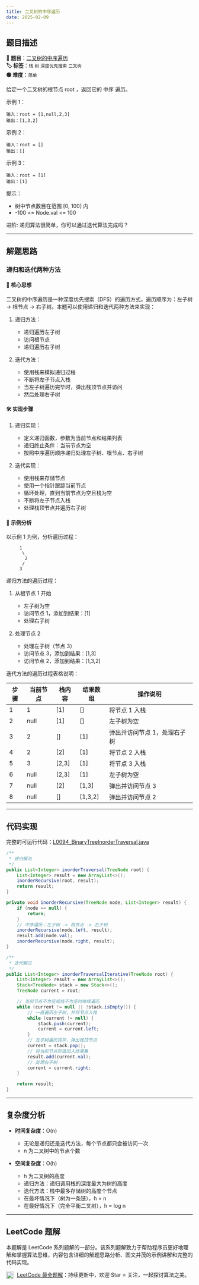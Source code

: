```yaml
---
title: 二叉树的中序遍历
date: 2025-02-09
---
```


## 题目描述

**🔗 题目**：[二叉树的中序遍历](https://leetcode.cn/problems/binary-tree-inorder-traversal/)  
**🏷️ 标签**：`栈` `树` `深度优先搜索` `二叉树`  
**🟢 难度**：`简单`  

给定一个二叉树的根节点 root ，返回它的 中序 遍历。

示例 1：
```
输入：root = [1,null,2,3]
输出：[1,3,2]
```

示例 2：
```
输入：root = []
输出：[]
```

示例 3：
```
输入：root = [1]
输出：[1]
```

提示：
- 树中节点数目在范围 [0, 100] 内
- -100 <= Node.val <= 100

进阶: 递归算法很简单，你可以通过迭代算法完成吗？

---

## 解题思路
### 递归和迭代两种方法

#### 📝 核心思想
二叉树的中序遍历是一种深度优先搜索（DFS）的遍历方式，遍历顺序为：左子树 -> 根节点 -> 右子树。本题可以使用递归和迭代两种方法来实现：

1. 递归方法：
   - 递归遍历左子树
   - 访问根节点
   - 递归遍历右子树

2. 迭代方法：
   - 使用栈来模拟递归过程
   - 不断将左子节点入栈
   - 当左子树遍历完毕时，弹出栈顶节点并访问
   - 然后处理右子树

#### 🛠️ 实现步骤

1. 递归实现：
   - 定义递归函数，参数为当前节点和结果列表
   - 递归终止条件：当前节点为空
   - 按照中序遍历顺序递归处理左子树、根节点、右子树

2. 迭代实现：
   - 使用栈来存储节点
   - 使用一个指针跟踪当前节点
   - 循环处理，直到当前节点为空且栈为空
   - 不断将左子节点入栈
   - 处理栈顶节点并遍历右子树

#### 🧩 示例分析
以示例 1 为例，分析遍历过程：
```
     1
      \
       2
      /
     3
```

递归方法的遍历过程：
1. 从根节点 1 开始
   - 左子树为空
   - 访问节点 1，添加到结果：[1]
   - 处理右子树

2. 处理节点 2
   - 处理左子树（节点 3）
   - 访问节点 3，添加到结果：[1,3]
   - 访问节点 2，添加到结果：[1,3,2]

迭代方法的遍历过程表格说明：

| 步骤 | 当前节点 | 栈内容 | 结果数组 | 操作说明 |
|-----|---------|--------|---------|----------|
| 1 | 1 | [1] | [] | 将节点 1 入栈 |
| 2 | null | [1] | [] | 左子树为空 |
| 3 | 2 | [] | [1] | 弹出并访问节点 1，处理右子树 |
| 4 | 2 | [2] | [1] | 将节点 2 入栈 |
| 5 | 3 | [2,3] | [1] | 将节点 3 入栈 |
| 6 | null | [2,3] | [1] | 左子树为空 |
| 7 | null | [2] | [1,3] | 弹出并访问节点 3 |
| 8 | null | [] | [1,3,2] | 弹出并访问节点 2 |

---

## 代码实现

完整的可运行代码：[L0094_BinaryTreeInorderTraversal.java](../src/main/java/L0094_BinaryTreeInorderTraversal.java)

```java
/**
 * 递归解法
 */
public List<Integer> inorderTraversal(TreeNode root) {
    List<Integer> result = new ArrayList<>();
    inorderRecursive(root, result);
    return result;
}

private void inorderRecursive(TreeNode node, List<Integer> result) {
    if (node == null) {
        return;
    }
    // 中序遍历：左子树 -> 根节点 -> 右子树
    inorderRecursive(node.left, result);
    result.add(node.val);
    inorderRecursive(node.right, result);
}

/**
 * 迭代解法
 */
public List<Integer> inorderTraversalIterative(TreeNode root) {
    List<Integer> result = new ArrayList<>();
    Stack<TreeNode> stack = new Stack<>();
    TreeNode current = root;

    // 当前节点不为空或栈不为空时继续遍历
    while (current != null || !stack.isEmpty()) {
        // 一直遍历左子树，并将节点入栈
        while (current != null) {
            stack.push(current);
            current = current.left;
        }
        // 左子树遍历完毕，弹出栈顶节点
        current = stack.pop();
        // 将当前节点的值加入结果集
        result.add(current.val);
        // 处理右子树
        current = current.right;
    }

    return result;
}
```

---

## 复杂度分析

- **时间复杂度**：O(n)
  - 无论是递归还是迭代方法，每个节点都只会被访问一次
  - n 为二叉树中的节点个数

- **空间复杂度**：O(h)
  - h 为二叉树的高度
  - 递归方法：递归调用栈的深度最大为树的高度
  - 迭代方法：栈中最多存储树的高度个节点
  - 在最坏情况下（树为一条链），h = n
  - 在最好情况下（完全平衡二叉树），h = log n

---

## LeetCode 题解

本题解是 LeetCode 系列题解的一部分。该系列题解致力于帮助程序员更好地理解和掌握算法思维，内容包含详细的解题思路分析、图文并茂的示例讲解和完整的代码实现。

<img src="https://github.githubassets.com/images/modules/logos_page/GitHub-Mark.png" alt="GitHub" width="20" style="vertical-align: middle; margin-right: 5px"> [LeetCode 最全题解](https://github.com/LjyYano/LeetCode)：持续更新中，欢迎 Star ⭐️ 关注，一起探讨算法之美。 